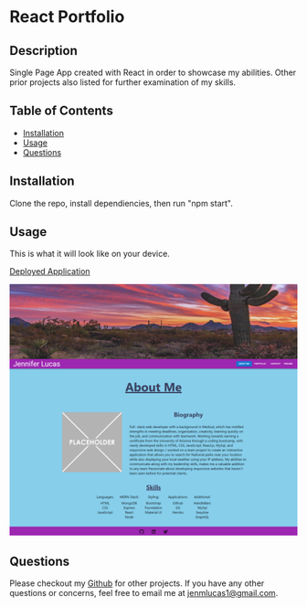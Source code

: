# React Portfolio

## Description

Single Page App created with React in order to showcase my abilities. Other prior projects also listed for further examination of my skills. 

## Table of Contents

* [Installation](#installation)
* [Usage](#usage)
* [Questions](#questions)

## Installation
Clone the repo, install dependiencies, then run "npm start".

## Usage
This is what it will look like on your device. 

[Deployed Application](https://jenmlucas.github.io/react-portfolio/)

![React Portfolio](./src/assets/reactPortfolio.png)

## Questions
Please checkout my [Github](https://github.com/jenmlucas) for other projects. If you have any other questions or concerns, feel free to email me at jenmlucas1@gmail.com.
